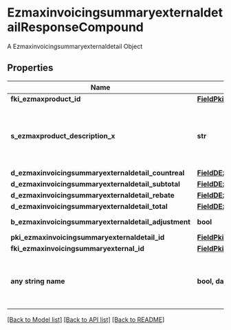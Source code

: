 # EzmaxinvoicingsummaryexternaldetailResponseCompound

A Ezmaxinvoicingsummaryexternaldetail Object

## Properties
Name | Type | Description | Notes
------------ | ------------- | ------------- | -------------
**fki_ezmaxproduct_id** | [**FieldPkiEzmaxproductID**](FieldPkiEzmaxproductID.md) |  | 
**s_ezmaxproduct_description_x** | **str** | The description of the Ezmaxproduct in the language of the requester | 
**d_ezmaxinvoicingsummaryexternaldetail_countreal** | [**FieldDEzmaxinvoicingsummaryexternaldetailCountreal**](FieldDEzmaxinvoicingsummaryexternaldetailCountreal.md) |  | 
**d_ezmaxinvoicingsummaryexternaldetail_subtotal** | [**FieldDEzmaxinvoicingsummaryexternaldetailSubtotal**](FieldDEzmaxinvoicingsummaryexternaldetailSubtotal.md) |  | 
**d_ezmaxinvoicingsummaryexternaldetail_rebate** | [**FieldDEzmaxinvoicingsummaryexternaldetailRebate**](FieldDEzmaxinvoicingsummaryexternaldetailRebate.md) |  | 
**d_ezmaxinvoicingsummaryexternaldetail_total** | [**FieldDEzmaxinvoicingsummaryexternaldetailTotal**](FieldDEzmaxinvoicingsummaryexternaldetailTotal.md) |  | 
**b_ezmaxinvoicingsummaryexternaldetail_adjustment** | **bool** | Whether it&#39;s an adjustment | 
**pki_ezmaxinvoicingsummaryexternaldetail_id** | [**FieldPkiEzmaxinvoicingsummaryexternaldetailID**](FieldPkiEzmaxinvoicingsummaryexternaldetailID.md) |  | [optional] 
**fki_ezmaxinvoicingsummaryexternal_id** | [**FieldPkiEzmaxinvoicingsummaryexternalID**](FieldPkiEzmaxinvoicingsummaryexternalID.md) |  | [optional] 
**any string name** | **bool, date, datetime, dict, float, int, list, str, none_type** | any string name can be used but the value must be the correct type | [optional]

[[Back to Model list]](../README.md#documentation-for-models) [[Back to API list]](../README.md#documentation-for-api-endpoints) [[Back to README]](../README.md)


